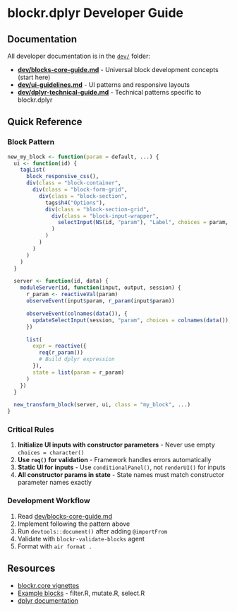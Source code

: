 # blockr.dplyr Developer Guide

## Documentation

All developer documentation is in the [`dev/`](dev/) folder:

- **[dev/blocks-core-guide.md](dev/blocks-core-guide.md)** - Universal block development concepts (start here)
- **[dev/ui-guidelines.md](dev/ui-guidelines.md)** - UI patterns and responsive layouts
- **[dev/dplyr-technical-guide.md](dev/dplyr-technical-guide.md)** - Technical patterns specific to blockr.dplyr

## Quick Reference

### Block Pattern
```r
new_my_block <- function(param = default, ...) {
  ui <- function(id) {
    tagList(
      block_responsive_css(),
      div(class = "block-container",
        div(class = "block-form-grid",
          div(class = "block-section",
            tags$h4("Options"),
            div(class = "block-section-grid",
              div(class = "block-input-wrapper",
                selectInput(NS(id, "param"), "Label", choices = param, selected = param)
              )
            )
          )
        )
      )
    )
  }

  server <- function(id, data) {
    moduleServer(id, function(input, output, session) {
      r_param <- reactiveVal(param)
      observeEvent(input$param, r_param(input$param))

      observeEvent(colnames(data()), {
        updateSelectInput(session, "param", choices = colnames(data()), selected = r_param())
      })

      list(
        expr = reactive({
          req(r_param())
          # Build dplyr expression
        }),
        state = list(param = r_param)
      )
    })
  }

  new_transform_block(server, ui, class = "my_block", ...)
}
```

### Critical Rules
1. **Initialize UI inputs with constructor parameters** - Never use empty `choices = character()`
2. **Use `req()` for validation** - Framework handles errors automatically
3. **Static UI for inputs** - Use `conditionalPanel()`, not `renderUI()` for inputs
4. **All constructor params in state** - State names must match constructor parameter names exactly

### Development Workflow
1. Read [dev/blocks-core-guide.md](dev/blocks-core-guide.md)
2. Implement following the pattern above
3. Run `devtools::document()` after adding `@importFrom`
4. Validate with `blockr-validate-blocks` agent
5. Format with `air format .`

## Resources
- [blockr.core vignettes](https://blockr-org.github.io/blockr.core/)
- [Example blocks](R/) - filter.R, mutate.R, select.R
- [dplyr documentation](https://dplyr.tidyverse.org/)
